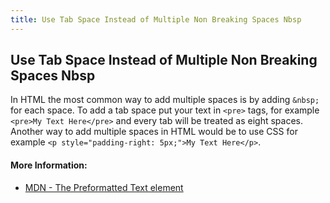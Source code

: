 ```yaml
---
title: Use Tab Space Instead of Multiple Non Breaking Spaces Nbsp
---
```

## Use Tab Space Instead of Multiple Non Breaking Spaces Nbsp

In HTML the most common way to add multiple spaces is by adding `&nbsp;` for each space. To add a tab space put your text in `<pre>` tags, for example `<pre>My Text Here</pre>` and every tab will be treated as eight spaces. Another way to add multiple spaces in HTML would be to use CSS for example `<p style="padding-right: 5px;">My Text Here</p>`.

#### More Information:
* [MDN - The Preformatted Text element](https://developer.mozilla.org/en-US/docs/Web/HTML/Element/pre)
